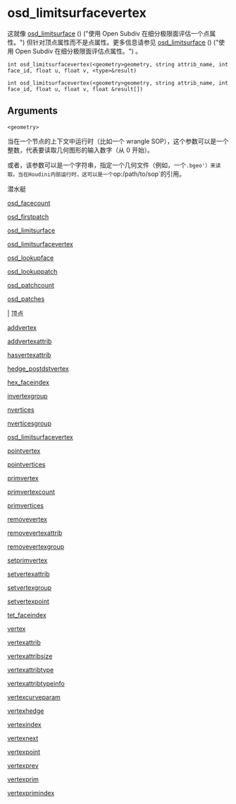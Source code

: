 # osd_limitsurfacevertex

这就像 [osd_limitsurface](osd_limitsurface.html) () ("使用 Open Subdiv 在细分极限面评估一个点属性。") 但针对顶点属性而不是点属性。更多信息请参见 [osd_limitsurface](osd_limitsurface.html) () ("使用 Open Subdiv 在细分极限面评估点属性。") 。

`int osd_limitsurfacevertex(<geometry>geometry, string attrib_name, int face_id, float u, float v, <type>&result)`

`int osd_limitsurfacevertex(<geometry>geometry, string attrib_name, int face_id, float u, float v, float &result[])`

## Arguments

`<geometry>`

当在一个节点的上下文中运行时（比如一个 wrangle SOP），这个参数可以是一个整数，代表要读取几何图形的输入数字（从 0 开始）。

或者，该参数可以是一个字符串，指定一个几何文件（例如，一个`.bgeo'）来读取。当在Houdini内部运行时，这可以是一个`op:/path/to/sop`的引用。

潜水艇

[osd_facecount](osd_facecount.html)

[osd_firstpatch](osd_firstpatch.html)

[osd_limitsurface](osd_limitsurface.html)

[osd_limitsurfacevertex](osd_limitsurfacevertex.html)

[osd_lookupface](osd_lookupface.html)

[osd_lookuppatch](osd_lookuppatch.html)

[osd_patchcount](osd_patchcount.html)

[osd_patches](osd_patches.html)

| 顶点

[addvertex](addvertex.html)

[addvertexattrib](addvertexattrib.html)

[hasvertexattrib](hasvertexattrib.html)

[hedge_postdstvertex](hedge_postdstvertex.html)

[hex_faceindex](hex_faceindex.html)

[invertexgroup](invertexgroup.html)

[nvertices](nvertices.html)

[nverticesgroup](nverticesgroup.html)

[osd_limitsurfacevertex](osd_limitsurfacevertex.html)

[pointvertex](pointvertex.html)

[pointvertices](pointvertices.html)

[primvertex](primvertex.html)

[primvertexcount](primvertexcount.html)

[primvertices](primvertices.html)

[removevertex](removevertex.html)

[removevertexattrib](removevertexattrib.html)

[removevertexgroup](removevertexgroup.html)

[setprimvertex](setprimvertex.html)

[setvertexattrib](setvertexattrib.html)

[setvertexgroup](setvertexgroup.html)

[setvertexpoint](setvertexpoint.html)

[tet_faceindex](tet_faceindex.html)

[vertex](vertex.html)

[vertexattrib](vertexattrib.html)

[vertexattribsize](vertexattribsize.html)

[vertexattribtype](vertexattribtype.html)

[vertexattribtypeinfo](vertexattribtypeinfo.html)

[vertexcurveparam](vertexcurveparam.html)

[vertexhedge](vertexhedge.html)

[vertexindex](vertexindex.html)

[vertexnext](vertexnext.html)

[vertexpoint](vertexpoint.html)

[vertexprev](vertexprev.html)

[vertexprim](vertexprim.html)

[vertexprimindex](vertexprimindex.html)

